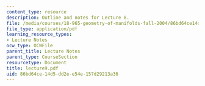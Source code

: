 ```yaml
---
content_type: resource
description: Outline and notes for Lecture 8.
file: /media/courses/18-965-geometry-of-manifolds-fall-2004/86bd64ce14d5dd2ee54e157d29213a36_lecture9.pdf
file_type: application/pdf
learning_resource_types:
- Lecture Notes
ocw_type: OCWFile
parent_title: Lecture Notes
parent_type: CourseSection
resourcetype: Document
title: lecture9.pdf
uid: 86bd64ce-14d5-dd2e-e54e-157d29213a36
---
```

